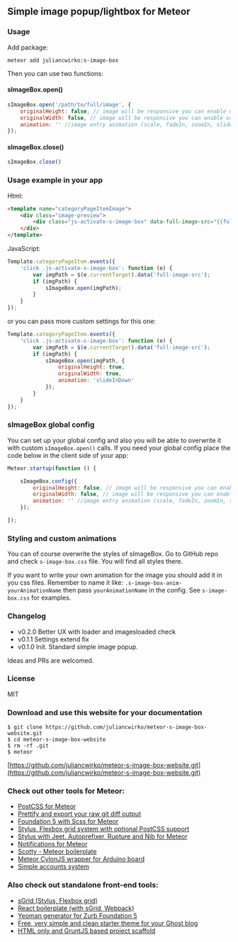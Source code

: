## Simple image popup/lightbox for Meteor

### Usage

Add package:

    meteor add juliancwirko:s-image-box

Then you can use two functions:

#### sImageBox.open()

```javascript
sImageBox.open('/path/to/full/image', {
    originalHeight: false, // image will be responsive you can enable original height
    originalWidth: false, // image will be responsive you can enable original width
    animation: '' //image entry animation (scale, fadeIn, zoomIn, slideInDown)
});
```

#### sImageBox.close()

```javascript
sImageBox.close()
```

### Usage example in your app

Html:

```html
<template name="categoryPageItemImage">
    <div class="image-preview">
        <div class="js-activate-s-image-box" data-full-image-src="{{fullUrl}}" style="background-image: url({{previewUrl}})"></div>
    </div>
</template>
```

JavaScript:

```javascript
Template.categoryPageItem.events({
    'click .js-activate-s-image-box': function (e) {
        var imgPath = $(e.currentTarget).data('full-image-src');
        if (imgPath) {
            sImageBox.open(imgPath);
        }
    }
});
```

or you can pass more custom settings for this one:

```javascript
Template.categoryPageItem.events({
    'click .js-activate-s-image-box': function (e) {
        var imgPath = $(e.currentTarget).data('full-image-src');
        if (imgPath) {
            sImageBox.open(imgPath, {
                originalHeight: true,
                originalWidth: true,
                animation: 'slideInDown'
            });
        }
    }
});
```

### sImageBox global config

You can set up your global config and also you will be able to overwrite it with custom `sImageBox.open()` calls. If you need your global config place the code below in the client side of your app:

```javascript
Meteor.startup(function () {

    sImageBox.config({
        originalHeight: false, // image will be responsive you can enable original height
        originalWidth: false, // image will be responsive you can enable original width
        animation: '' //image entry animation (scale, fadeIn, zoomIn, slideInDown)
    });

});
```

### Styling and custom animations

You can of course overwrite the styles of sImageBox. Go to GitHub repo and check `s-image-box.css` file. You will find all styles there.

If you want to write your own animation for the image you should add it in you css files. Remember to name it like: `.s-image-box-anim-yourAnimationName` then pass `yourAnimationName` in the config. See `s-image-box.css` for examples.

### Changelog

- v0.2.0 Better UX with loader and imagesloaded check
- v0.1.1 Settings extend fix
- v0.1.0 Init. Standard simple image popup.

Ideas and PRs are welcomed.

### License

MIT

### Download and use this website for your documentation

```
$ git clone https://github.com/juliancwirko/meteor-s-image-box-website.git
$ cd meteor-s-image-box-website
$ rm -rf .git
$ meteor
```
[https://github.com/juliancwirko/meteor-s-image-box-website.git](https://github.com/juliancwirko/meteor-s-image-box-website.git)

### Check out other tools for Meteor:

* [PostCSS for Meteor](https://atmospherejs.com/juliancwirko/postcss)
* [Prettify and export your raw git diff output](https://atmospherejs.com/juliancwirko/pretty-diff)
* [Foundation 5 with Scss for Meteor](https://atmospherejs.com/juliancwirko/zf5)
* [Stylus, Flexbox grid system with optional PostCSS support](https://atmospherejs.com/juliancwirko/s-grid)
* [Stylus with Jeet, Autoprefixer, Rupture and Nib for Meteor](https://atmospherejs.com/juliancwirko/s-jeet)
* [Notifications for Meteor](http://s-alert.meteor.com)
* [Scotty - Meteor boilerplate](https://github.com/juliancwirko/scotty)
* [Meteor CylonJS wrapper for Arduino board](https://atmospherejs.com/juliancwirko/caprica)
* [Simple accounts system](https://github.com/juliancwirko/meteor-s-id)

### Also check out standalone front-end tools:

* [sGrid (Stylus, Flexbox grid)](https://stylusgrid.com)
* [React boilerplate (with sGrid, Webpack)](https://github.com/juliancwirko/react-boilerplate)
* [Yeoman generator for Zurb Foundation 5](https://github.com/juliancwirko/generator-zf5)
* [Free, very simple and clean starter theme for your Ghost blog](https://github.com/juliancwirko/abc)
* [HTML only and GruntJS based project scaffold](https://github.com/juliancwirko/html-project)